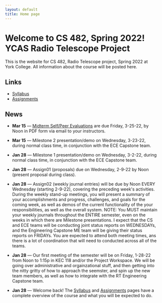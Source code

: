 ```yaml
---
layout: default
title: Home page
---
```


# Welcome to CS 482, Spring 2022!<br>YCAS Radio Telescope Project

This is the website for CS 482, Radio Telescope project, Spring 2022 at York College.
All information about the course will be posted here.

## Links

* [Syllabus](syllabus.html)
* [Assignments](assign/index.html)

## News

<!--

* **May 7** &mdash; [Final Technical Reports](./assign/finalreport.html) and Team Posters are due Friday, 5-14-21, by Noon in your Google Drive, as well as in PDF form via email to your instructors.

* **May 7** &mdash; [Final Self/Peer Evaluations](./assign/PeerEval-RadioTelescope-Sp22-final.pdf) are due Wednesday, 5-11-21, by Noon in PDF form via email to your instructors.

* **Apr 13** &mdash; The Radio Telescope Project Final Presentation and Demo (MS4) will be Monday, 5-9-22, from 5:00pm to 7:00pm, in coordination with the Engineering Capstone team.

* **Apr 13** &mdash; [Draft Technical Reports](./assign/finalreport.html) are due Wednesday, 5-4-22, by Noon in your Google Drive, for review and comment by your instructors.

* **Apr 7** &mdash; **The Engineering and Computer Science Rollout for the Radio Telescope Project** is scheduled for Thursday, 4-28-22, from 2:00p to 6:00p in the Project Workspace.  There will be some additional effort and coordination with the Engineering Capstone team in order to present the entire Radio Telescope project at that time.

* **Mar 23* &mdash; Milestone 3 presentation/demo on Wednesday, 4-13-22, during normal class time.

-->

* **Mar 15** &mdash; [Midterm Self/Peer Evaluations](./assign/PeerEval-RadioTelescope-Sp22-midterm.pdf) are due Friday, 3-25-22, by Noon in PDF form via email to your instructors.

* **Mar 15** &mdash; Milestone 2 presentation/demo on Wednesday, 3-23-22, during normal class time, in conjunction with the ECE Capstone team.

* **Jan 28** &mdash; Milestone 1 presentation/demo on Wednesday, 3-2-22, during normal class time, in conjunction with the ECE Capstone team.

* **Jan 28** &mdash; Assign01 (proposals) due on Wednesday, 2-9-22 by Noon (present proposal during class).

* **Jan 28** &mdash; Assign02 (weekly journal entries) will be due by Noon EVERY Wednesday (starting 2-9-22), covering the preceding week's activities.  During the weekly stand-up meetings, you will present a summary of your accomplishments and progress, challenges, and goals for the coming week, as well as demos of the current functionality of the your responsibilities, as well as the overall system.  NOTE: You MUST maintain your weekly journals throughout the ENTIRE semester, even on the weeks in which there are Milestone presentations.  I expect that the CS and ECE teams will be conducting joint status reports on WEDNESDAYs, and the Engineering Capstone ME team will be giving their status reports on FRIDAYs.  You are expected to attend both meeting times, ans there is a lot of coordination that will need to conducted across all of the teams.

* **Jan 28** &mdash; Our first meeting of the semester will be on Friday, 1-28-22 from Noon to 1:15p in KEC 118 and/or the Project Workspace.  We will be going over administrative and orgainzational stuff, and then getting into the nitty gritty of how to approach the seemster, and spin up the new team members, as well as how to integrate with the RT Engineering Capstone team.

* **Jan 28** &mdash; Welcome back!  The [Syllabus](syllabus.html) and [Assignments](assign/index.html) pages have a complete overview of the course and what you will be expected to do.

<!-- vim:set wrap: -->
<!-- vim:set linebreak: -->
<!-- vim:set nolist: -->
